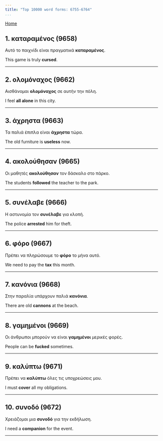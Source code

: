 ```yaml
---
title: "Top 10000 word forms: 6755-6764"
...
```


[Home](./) 

## 1. καταραμένος (9658)

Αυτό το παιχνίδι είναι πραγματικά **καταραμένος**.

This game is truly **cursed**.

---

## 2. ολομόναχος (9662)

Αισθάνομαι **ολομόναχος** σε αυτήν την πόλη.  

I feel **all alone** in this city.

---

## 3. άχρηστα (9663)

Τα παλιά έπιπλα είναι **άχρηστα** τώρα.

The old furniture is **useless** now.

---

## 4. ακολούθησαν (9665)

Οι μαθητές **ακολούθησαν** τον δάσκαλο στο πάρκο.

The students **followed** the teacher to the park.

---

## 5. συνέλαβε (9666)

Η αστυνομία τον **συνέλαβε** για κλοπή.  

The police **arrested** him for theft.

---

## 6. φόρο (9667)

Πρέπει να πληρώσουμε το **φόρο** το μήνα αυτό.  

We need to pay the **tax** this month.

---

## 7. κανόνια (9668)

Στην παραλία υπάρχουν παλιά **κανόνια**.  

There are old **cannons** at the beach.

---

## 8. γαμημένοι (9669)

Οι άνθρωποι μπορούν να είναι **γαμημένοι** μερικές φορές.

People can be **fucked** sometimes.

---

## 9. καλύπτω (9671)

Πρέπει να **καλύπτω** όλες τις υποχρεώσεις μου.

I must **cover** all my obligations.

---

## 10. συνοδό (9672)

Χρειάζομαι μια **συνοδό** για την εκδήλωση.

I need a **companion** for the event.

---

